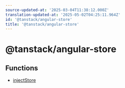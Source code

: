 ```yaml
---
source-updated-at: '2025-03-04T11:38:12.000Z'
translation-updated-at: '2025-05-02T04:25:11.964Z'
id: '@tanstack/angular-store'
title: '@tanstack/angular-store'
---
```


<!-- DO NOT EDIT: this page is autogenerated from the type comments -->

# @tanstack/angular-store

## Functions

- [injectStore](functions/injectstore.md)
